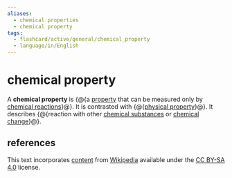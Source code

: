 ```yaml
---
aliases:
  - chemical properties
  - chemical property
tags:
  - flashcard/active/general/chemical_property
  - language/in/English
---
```


# chemical property

A __chemical property__ is {@{a [property](property.md) that can be measured only by [chemical reactions](chemical%20reaction.md)}@}. It is contrasted with {@{[physical property](physical%20property.md)}@}. It describes {@{reaction with other [chemical substances](chemical%20substance.md) or [chemical change](chemical%20change.md)}@}. <!--SR:!2026-03-21,712,270!2028-01-25,1373,350!2026-02-25,754,292-->

## references

This text incorporates [content](https://en.wikipedia.org/wiki/chemical_property) from [Wikipedia](Wikipedia.md) available under the [CC BY-SA 4.0](https://creativecommons.org/licenses/by-sa/4.0/) license.
